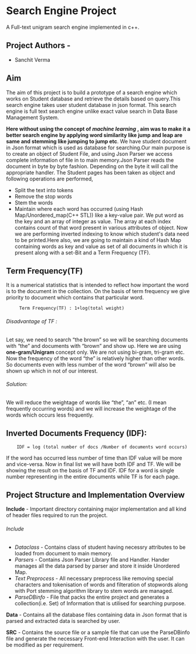 # Search Engine Project
A Full-text unigram search engine implemented in c++.
## Project Authors - 
- Sanchit Verma
## Aim
The aim of this project is to build a prototype of a search engine which works on Student database and retrieve the details based on query.This search engine takes user student database in json format.
This search engine is full text search engine unlike exact value search in Data Base Management System.

**Here without using the concept of _machine learning_ , aim was to make it a better search engine by applying word similarity like jump and leap are same and stemming like jumping to jump etc**.
We have student document in Json format which is used as database for searching.Our main purpose is to create an object of Student File, and using Json Parser we access complete information of file in to main memory.Json Parser reads the document in byte by byte fashion. Depending on the byte it will call the appropriate handler.
The Student pages has been taken as object and following operations are performed,
- Split the text into tokens
- Remove the stop words
- Stem the words
- Maintain where each word has occurred (using Hash Map/Unordered_map(C++ STL)) like a key-value pair.
We put word as the key and an array of integer as value. The array at each index contains count of that word present in various attributes of object.
Now we are performing inverted indexing to know which student's data need to be printed.Here also, we are going to maintain a kind of Hash Map containing words as key and value as set of all documents in which it is present along with a set-Bit and a Term Frequency (TF).
## Term Frequency(TF)
It is a numerical statistics that is intended to reflect how important the word is to the document in the collection. 
On the basis of term frequency we give priority to document which contains that particular word.

         Term Frequency(TF) : 1+log(total weight)


###### Disadvantage of TF :
Let say, we need to search “the brown” so we will be searching documents with “the” and documents with “brown” and show up. Here we are using **one-gram/Unigram** concept only. We are not using bi-gram, tri-gram etc. Now the frequency of the word “the” is relatively higher than other words. So documents even with less number of the word “brown” will also be shown up which in not of our interest.

###### Solution:
We will reduce the weightage of words like “the”, “an” etc. (I mean frequently occurring words) and we will increase the weightage of the words which occurs less frequently.

## Inverted Documents Frequency (IDF): 

        IDF = log (total number of docs /Number of documents word occurs)

If the word has occurred less number of time than IDF value will be more and vice-versa. Now in final list we will have both IDF and TF. We will be showing the result on the basis of TF and IDF. IDF for a word is single number representing in the entire documents while TF is for each page.
## Project Structure and Implementation Overview
**Include**  - Important directory containing major implementation and all kind of header files required to run the project.
###### Include
- *Dataclass* - Contains class of student having necessry attributes to be loaded from document to main memory.
- *Parsers* - Contains Json Parser Library file and Handler. Hander manages all the data parsed by parser and store it inside Unordered Map.
- *Text Preprocess* - All necessary preprocess like removing special characters and tokenisation of words and filteration of stopwords along with Port stemming algorithm library to stem words are managed.
- *ParseDBinfo* - File that packs the entire project and generates a collection(i.e. Set) of Information that is utilised for searching purpose.

**Data** - 
Contains all the database files containing data in Json format that is parsed and extracted data is searched by user.

**SRC** -
Contains the source file or a sample file that can use the ParseDBinfo file and generate the necessary Front-end Interaction with the user. It can be modified as per requirement.
